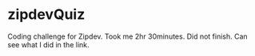 # zipdevQuiz

Coding challenge for Zipdev. Took me 2hr 30minutes. Did not finish. Can see what I did in the link.
